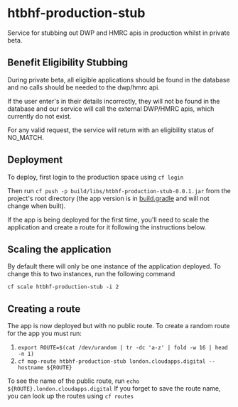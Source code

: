 # htbhf-production-stub
Service for stubbing out DWP and HMRC apis in production whilst in private beta.

## Benefit Eligibility Stubbing
During private beta, all eligible applications should be found in the database and no calls should be needed to the dwp/hmrc api.

If the user enter's in their details incorrectly, they will not be found in the database and our service will call the external DWP/HMRC apis, which currently do not exist.

For any valid request, the service will return with an eligibility status of NO_MATCH.

## Deployment
To deploy, first login to the production space using `cf login`

Then run `cf push -p build/libs/htbhf-production-stub-0.0.1.jar` from the project's root directory (the app version is in [build.gradle](build.gradle) and will not change when built).

If the app is being deployed for the first time, you'll need to scale the application and create a route for it following the instructions below.

## Scaling the application
By default there will only be one instance of the application deployed. To change this to two instances, run the following command

`cf scale htbhf-production-stub -i 2`

## Creating a route

The app is now deployed but with no public route. To create a random route for the app you must run:
1. `export ROUTE=$(cat /dev/urandom | tr -dc 'a-z' | fold -w 16 | head -n 1)`
2. `cf map-route htbhf-production-stub london.cloudapps.digital --hostname ${ROUTE}`

To see the name of the public route, run  `echo ${ROUTE}.london.cloudapps.digital`
If you forget to save the route name, you can look up the routes using `cf routes`
